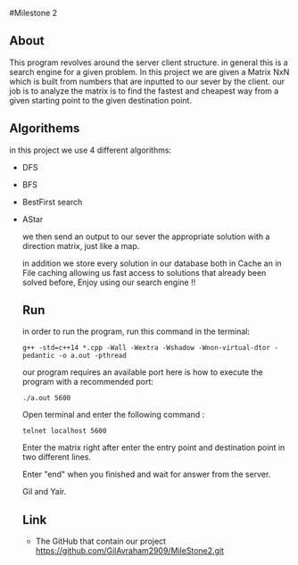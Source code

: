#Milestone 2

## About
This program revolves around the server client structure. in general this is a search engine for a given problem.  In this project we are given a Matrix NxN which is built from numbers that are inputted to our sever by the client. our job is to analyze the matrix is to find the fastest and cheapest way from a given starting point to the given destination point.

## Algorithems
in this project we use 4 different algorithms:

* DFS 

* BFS

* BestFirst search

* AStar

  we then send an output to our sever the appropriate solution with a direction matrix, just like a map.

  in addition we store every solution in our database both in Cache an in File caching allowing us fast access to solutions that already been solved before, Enjoy using our search engine !!

  ## Run
  in order to run the program, run this command in the terminal:

  ```
  g++ -std=c++14 *.cpp -Wall -Wextra -Wshadow -Wnon-virtual-dtor -pedantic -o a.out -pthread
  ```

  our program requires an available port here is how to execute the program with a recommended port:

  ```
  ./a.out 5600
  ```

  Open terminal and enter the following command :

  ```
  telnet localhost 5600
  ```

  Enter the matrix right after enter the entry point and destination point in two different lines.

  Enter "end" when you finished and wait for answer from the server.

  Gil and Yair.
  
  ## Link
  - The GitHub that contain our project https://github.com/GilAvraham2909/MileStone2.git
